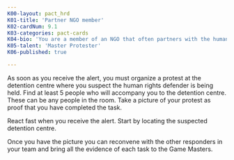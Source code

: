 ```yaml
---
K00-layout: pact_hrd
K01-title: 'Partner NGO member'
K02-cardNum: 9.1
K03-categories: pact-cards
K04-bio: 'You are a member of an NGO that often partners with the human rights defender''s NGO. Your NGO is specialised in mobilising local and national activists to physical protests. You often work in solidarity with your partner NGOs.'
K05-talent: 'Master Protester'
K06-published: true

---
```


As soon as you receive the alert, you must organize a protest at the detention centre where you suspect the human rights defender is being held. Find at least 5 people who will accompany you to the detention centre. These can be any people in the room. Take a picture of your protest as proof that you have completed the task.

React fast when you receive the alert. Start by locating the suspected detention centre.

Once you have the picture you can reconvene with the other responders in your team and bring all the evidence of each task to the Game Masters.